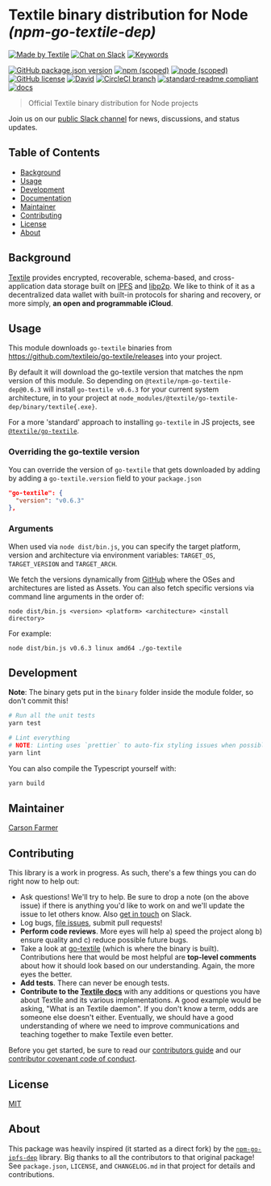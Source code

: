 # Textile binary distribution for Node _(npm-go-textile-dep)_

[![Made by Textile](https://img.shields.io/badge/made%20by-Textile-informational.svg?style=popout-square)](https://textile.io)
[![Chat on Slack](https://img.shields.io/badge/slack-slack.textile.io-informational.svg?style=popout-square)](https://slack.textile.io)
[![Keywords](https://img.shields.io/github/package-json/keywords/textileio/npm-go-textile-dep.svg?style=popout-square)](./package.json)

[![GitHub package.json version](https://img.shields.io/github/package-json/v/textileio/npm-go-textile-dep.svg?style=popout-square)](./package.json)
[![npm (scoped)](https://img.shields.io/npm/v/@textile/go-textile-dep.svg?style=popout-square)](https://www.npmjs.com/package/@textile/go-textile-dep)
[![node (scoped)](https://img.shields.io/node/v/@textile/go-textile-dep.svg?style=popout-square)](https://www.npmjs.com/package/@textile/go-textile-dep)
[![GitHub license](https://img.shields.io/github/license/textileio/npm-go-textile-dep.svg?style=popout-square)](./LICENSE)
[![David](https://img.shields.io/david/dev/textileio/npm-go-textile-dep.svg)](https://david-dm.org/textileio/npm-go-textile-dep)
[![CircleCI branch](https://img.shields.io/circleci/project/github/textileio/npm-go-textile-dep/master.svg?style=popout-square)](https://circleci.com/gh/textileio/npm-go-textile-dep)
[![standard-readme compliant](https://img.shields.io/badge/readme%20style-standard-brightgreen.svg?style=popout-square)](https://github.com/RichardLitt/standard-readme)
[![docs](https://img.shields.io/badge/docs-master-success.svg?style=popout-square)](https://textileio.github.io/npm-go-textile-dep/)

> Official Textile binary distribution for Node projects

Join us on our [public Slack channel](https://slack.textile.io/) for news, discussions, and status updates.

## Table of Contents

- [Background](#background)
- [Usage](#usage)
- [Development](#development)
- [Documentation](#documentation)
- [Maintainer](#maintainer)
- [Contributing](#contributing)
- [License](#license)
- [About](#about)

## Background

[Textile](https://www.textile.io) provides encrypted, recoverable, schema-based, and cross-application data storage built on [IPFS](https://github.com/ipfs) and [libp2p](https://github.com/libp2p). We like to think of it as a decentralized data wallet with built-in protocols for sharing and recovery, or more simply, **an open and programmable iCloud**.

## Usage

This module downloads `go-textile` binaries from https://github.com/textileio/go-textile/releases into your project.

By default it will download the go-textile version that matches the npm version of this module. So depending on `@textile/npm-go-textile-dep@0.6.3` will install `go-textile v0.6.3` for your current system architecture, in to your project at `node_modules/@textile/go-textile-dep/binary/textile{.exe}`.

For a more 'standard' approach to installing `go-textile` in JS projects, see [`@textile/go-textile`](https://github.com/textileio/npm-go-textile).

### Overriding the go-textile version

You can override the version of `go-textile` that gets downloaded by adding by adding a `go-textile.version` field to your `package.json`

```json
"go-textile": {
  "version": "v0.6.3"
},
```

### Arguments

When used via `node dist/bin.js`, you can specify the target platform, version and architecture via environment variables: `TARGET_OS`, `TARGET_VERSION` and `TARGET_ARCH`.

We fetch the versions dynamically from [GitHub](https://github.com/textileio/go-textile/releases) where the OSes and architectures are listed as Assets. You can also fetch specific versions via command line arguments in the order of:

```
node dist/bin.js <version> <platform> <architecture> <install directory>
```
For example:
```
node dist/bin.js v0.6.3 linux amd64 ./go-textile
```

## Development

**Note**: The binary gets put in the `binary` folder inside the module folder, so don't commit this!

```sh
# Run all the unit tests
yarn test

# Lint everything
# NOTE: Linting uses `prettier` to auto-fix styling issues when possible
yarn lint
```

You can also compile the Typescript yourself with:

```sh
yarn build
```

## Maintainer

[Carson Farmer](https://github.com/carsonfarmer)

## Contributing

This library is a work in progress. As such, there's a few things you can do right now to help out:

  * Ask questions! We'll try to help. Be sure to drop a note (on the above issue) if there is anything you'd like to work on and we'll update the issue to let others know. Also [get in touch](https://slack.textile.io) on Slack.
  * Log bugs, [file issues](https://github.com/textileio/npm-go-textile-dep/issues), submit pull requests!
  * **Perform code reviews**. More eyes will help a) speed the project along b) ensure quality and c) reduce possible future bugs.
  * Take a look at [go-textile](https://github.com/textileio/go-textile) (which is where the binary is built). Contributions here that would be most helpful are **top-level comments** about how it should look based on our understanding. Again, the more eyes the better.
  * **Add tests**. There can never be enough tests.
  * **Contribute to the [Textile docs](https://github.com/textileio/docs)** with any additions or questions you have about Textile and its various implementations. A good example would be asking, "What is an Textile daemon". If you don't know a term, odds are someone else doesn't either. Eventually, we should have a good understanding of where we need to improve communications and teaching together to make Textile even better.

 Before you get started, be sure to read our [contributors guide](./CONTRIBUTING.md) and our [contributor covenant code of conduct](./CODE_OF_CONDUCT.md).

## License

[MIT](./LICENSE)

## About

This package was heavily inspired (it started as a direct fork) by the [`npm-go-ipfs-dep`](https://github.com/ipfs/npm-go-ipfs-dep) library. Big thanks to all the contributors to that original package! See `package.json`, `LICENSE`, and `CHANGELOG.md` in that project for details and contributions.
